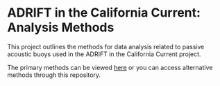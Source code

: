 # ADRIFT in the California Current: Analysis Methods

This project outlines the methods for data analysis related to passive acoustic buoys used in the ADRIFT in the California Current project. 

The primary methods can be viewed [here](https://sael-swfsc.github.io/adrift-analysis-methods/) or you can access alternative methods through this repository. 
